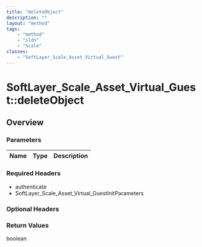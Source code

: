```yaml
---
title: "deleteObject"
description: ""
layout: "method"
tags:
    - "method"
    - "sldn"
    - "Scale"
classes:
    - "SoftLayer_Scale_Asset_Virtual_Guest"
---
```

# SoftLayer_Scale_Asset_Virtual_Guest::deleteObject
## Overview 


### Parameters 
|Name | Type | Description |
| --- | --- | --- |


### Required Headers
* authenticate
* SoftLayer_Scale_Asset_Virtual_GuestInitParameters

### Optional Headers

### Return Values
boolean

